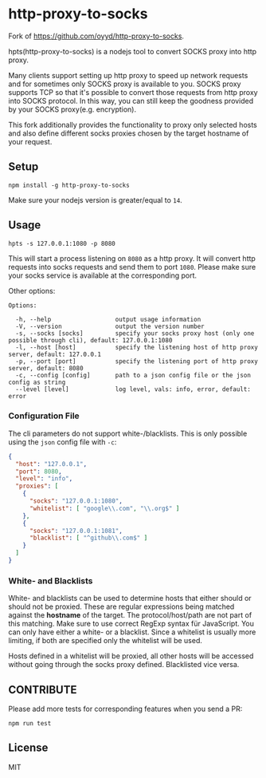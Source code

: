 # http-proxy-to-socks

Fork of https://github.com/oyyd/http-proxy-to-socks.

hpts(http-proxy-to-socks) is a nodejs tool to convert SOCKS proxy into http proxy.

Many clients support setting up http proxy to speed up network requests and for sometimes only SOCKS proxy is available to you. SOCKS proxy supports TCP so that it's possible to convert those requests from http proxy into SOCKS protocol. In this way, you can still keep the goodness provided by your SOCKS proxy(e.g. encryption).

This fork additionally provides the functionality to proxy only selected hosts and also define different socks proxies chosen by the target hostname of your request.

## Setup

```
npm install -g http-proxy-to-socks
```

Make sure your nodejs version is greater/equal to `14`.

## Usage

```
hpts -s 127.0.0.1:1080 -p 8080
```

This will start a process listening on `8080` as a http proxy. It will convert http requests into socks requests and send them to port `1080`. Please make sure your socks service is available at the corresponding port.

Other options:

```
Options:

  -h, --help                  output usage information
  -V, --version               output the version number
  -s, --socks [socks]         specify your socks proxy host (only one possible through cli), default: 127.0.0.1:1080
  -l, --host [host]           specify the listening host of http proxy server, default: 127.0.0.1
  -p, --port [port]           specify the listening port of http proxy server, default: 8080
  -c, --config [config]       path to a json config file or the json config as string
  --level [level]             log level, vals: info, error, default: error
```

### Configuration File

The cli parameters do not support white-/blacklists. This is only possible using the `json` config file with `-c`:

```json
{
  "host": "127.0.0.1",
  "port": 8080,
  "level": "info",
  "proxies": [
    {
      "socks": "127.0.0.1:1080",
      "whitelist": [ "google\\.com", "\\.org$" ]
    },
    {
      "socks": "127.0.0.1:1081",
      "blacklist": [ "^github\\.com$" ]
    }
  ]
}
```

### White- and Blacklists

White- and blacklists can be used to determine hosts that either should or should not be proxied. These are regular expressions being matched against the **hostname** of the target. The protocol/host/path are not part of this matching.
Make sure to use correct RegExp syntax für JavaScript. You can only have either a white- or a blacklist. Since a whitelist is usually more limiting, if both are specified only the whitelist will be used.

Hosts defined in a whitelist will be proxied, all other hosts will be accessed without going through the socks proxy defined. Blacklisted vice versa.

## CONTRIBUTE

Please add more tests for corresponding features when you send a PR:

```
npm run test
```

## License

MIT
